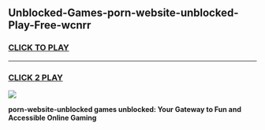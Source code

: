 
## Unblocked-Games-porn-website-unblocked-Play-Free-wcnrr
<h3>
<a href="https://premium76.site?title=porn-website-unblocked&ref=10A">CLICK TO PLAY</a></h3>
<hr>

<h3>
<a href="https://premium76.site?title=porn-website-unblocked&ref=10A">CLICK 2 PLAY</a>
  
</h3>

<a href="https://premium76.site?title=porn-website-unblocked&ref=10A"><img src="https://clearcache.store/games.png"></a>


**porn-website-unblocked games unblocked: Your Gateway to Fun and Accessible Online Gaming**
